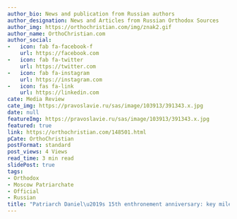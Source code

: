 ```yaml
---
author_bio: News and publication from Russian authors
author_designation: News and Articles from Russian Orthodox Sources
author_img: https://orthochristian.com/img/znak2.gif
author_name: OrthoChristian.com
author_social:
-   icon: fab fa-facebook-f
    url: https://facebook.com
-   icon: fab fa-twitter
    url: https://twitter.com
-   icon: fab fa-instagram
    url: https://instagram.com
-   icon: fas fa-link
    url: https://linkedin.com
cate: Media Review
cate_img: https://pravoslavie.ru/sas/image/103913/391343.x.jpg
date: null
featureImg: https://pravoslavie.ru/sas/image/103913/391343.x.jpg
featured: true
link: https://orthochristian.com/148501.html
pCate: OrthoChristian
postFormat: standard
post_views: 4 Views
read_time: 3 min read
slidePost: true
tags:
- Orthodox
- Moscow Patriarchate
- Official
- Russian
title: "Patriarch Daniel\u2019s 15th enthronement anniversary: key milestones"
---
```

